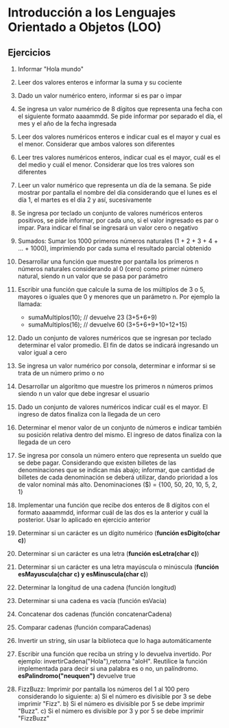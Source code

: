 # Introducción a los Lenguajes Orientado a Objetos (LOO)

## Ejercicios

1. Informar "Hola mundo"

1. Leer dos valores enteros e informar la suma y su cociente

1. Dado un valor numérico entero, informar si es par o impar

1. Se ingresa un valor numérico de  8 dígitos que representa una fecha con el siguiente formato aaaammdd. Se pide informar por separado el día, el mes y el año de la fecha ingresada

1. Leer dos valores numéricos enteros e indicar cual es el mayor y cual es el menor. Considerar que ambos valores son diferentes

1. Leer tres valores numéricos enteros, indicar cual es el mayor, cuál es el del medio y cuál el menor. Considerar que los tres valores son diferentes

1. Leer un valor numérico que representa un día de la semana. Se pide mostrar por pantalla el nombre del día considerando que el lunes es el día 1, el martes es el día 2 y así, sucesivamente

1. Se ingresa por teclado un conjunto de valores numéricos enteros positivos, se pide informar, por cada uno, si el valor ingresado es par o impar. Para indicar el final se ingresará un valor cero o negativo

1. Sumados: Sumar los 1000 primeros números naturales (1 + 2 + 3 + 4 + … + 1000), imprimiendo por cada suma el resultado parcial obtenido

1. Desarrollar una función que muestre por pantalla los primeros n números naturales considerando al 0 (cero) como primer número natural, siendo n un valor que se pasa por parámetro

1. Escribir una función que calcule la suma de los múltiplos de 3 o 5, mayores o iguales que 0 y menores que un parámetro n. Por ejemplo la llamada:
    * sumaMultiplos(10); // devuelve 23 (3+5+6+9)
    * sumaMultiplos(16); // devuelve 60 (3+5+6+9+10+12+15)

1. Dado un conjunto de valores numéricos que se ingresan por teclado determinar el valor promedio. El fin de datos se indicará ingresando un valor igual a cero

1. Se ingresa un valor numérico por consola, determinar e informar si se trata de un número primo o no

1. Desarrollar un algoritmo que muestre los primeros n números primos siendo n un valor que debe ingresar el usuario

1. Dado un conjunto de valores numéricos indicar cuál es el mayor. El ingreso de datos finaliza con la llegada de un cero

1. Determinar el menor valor de un conjunto de números e indicar también su posición relativa dentro del mismo. El ingreso de datos finaliza con la llegada de un cero

1. Se ingresa por consola un número entero que representa un sueldo que se debe pagar. Considerando que existen billetes de las denominaciones que se indican más abajo; informar, que cantidad de billetes de cada denominación se deberá utilizar, dando prioridad a los de valor nominal más alto. Denominaciones ($) = {100, 50, 20, 10, 5, 2, 1}

1. Implementar una función que recibe dos enteros de 8 dígitos con el formato aaaammdd, informar cuál de las dos es la anterior y cuál la posterior. Usar lo aplicado en ejercicio anterior

1. Determinar si un carácter es un dígito numérico (**función esDigito(char c)**)

1. Determinar si un carácter es una letra (**función esLetra(char c)**)

1. Determinar si un carácter es una letra mayúscula o minúscula (**función esMayuscula(char c) y esMinuscula(char c)**)

1. Determinar la longitud de una cadena (función longitud)

1. Determinar si una cadena es vacía (función esVacia)

1. Concatenar dos cadenas (función concatenarCadena)

1. Comparar cadenas (función comparaCadenas)

1. Invertir un string, sin usar la biblioteca que lo haga automáticamente

1. Escribir una función que reciba un string y lo devuelva invertido. Por ejemplo: invertirCadena("Hola"),retorna "aloH". Reutilice la función implementada para decir si una palabra es o no,  un palíndromo. **esPalindromo("neuquen")** devuelve true

1. FizzBuzz: Imprimir por pantalla los números del 1 al 100 pero considerando lo siguiente: a) Si el número es divisible por 3 se debe imprimir "Fizz". b) Si el número es divisible por 5 se debe imprimir "Buzz". c) Si el número es divisible por 3 y por 5 se debe imprimir "FizzBuzz"


